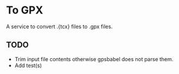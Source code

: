 # To GPX

A service to convert .{tcx} files to .gpx files.

## TODO

- Trim input file contents otherwise gpsbabel does not parse them.
- Add test(s)

